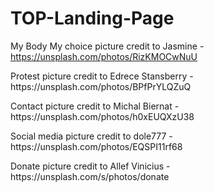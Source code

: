 # TOP-Landing-Page

My Body My choice picture credit to Jasmine - https://unsplash.com/photos/RizKMOCwNuU
<p>Protest picture credit to Edrece Stansberry - https://unsplash.com/photos/BPfPrYLQZuQ</p>
<p>Contact picture credit to Michal Biernat - https://unsplash.com/photos/h0xEUQXzU38</p>
<p>Social media picture credit to dole777 - https://unsplash.com/photos/EQSPI11rf68</p>
<p> Donate picture credit to Allef Vinicius - https://unsplash.com/s/photos/donate </p>
